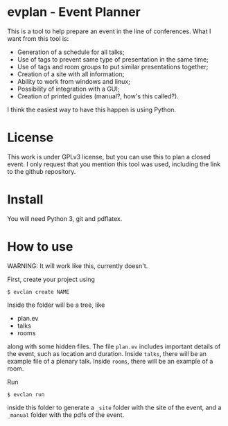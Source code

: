 evplan - Event Planner
======================

This is a tool to help prepare an event in the line of conferences.
What I want from this tool is:

  - Generation of a schedule for all talks;
  - Use of tags to prevent same type of presentation in the same time;
  - Use of tags and room groups to put similar presentations together;
  - Creation of a site with all information;
  - Ability to work from windows and linux;
  - Possibility of integration with a GUI;
  - Creation of printed guides (manual?, how's this called?).

I think the easiest way to have this happen is using Python.

License
=======

This work is under GPLv3 license, but you can use this to plan a closed event. I
only request that you mention this tool was used, including the link to the
github repository.

Install
=======

You will need Python 3, git and pdflatex.

How to use
==========

WARNING: It will work like this, currently doesn't.

First, create your project using

    $ evclan create NAME

Inside the folder will be a tree, like

  - plan.ev
  - talks
  - rooms

along with some hidden files.
The file `plan.ev` includes important details of the event, such as location
and duration.
Inside `talks`, there will be an example file of a plenary talk.
Inside `rooms`, there will be an example of a room.

Run

    $ evclan run

inside this folder to generate a `_site` folder with the site of the event, and
a `_manual` folder with the pdfs of the event.
